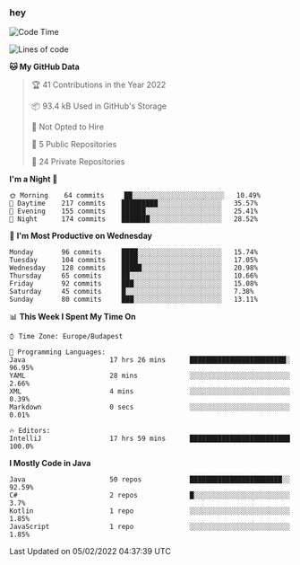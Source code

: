 ### hey

<!--START_SECTION:waka-->
![Code Time](http://img.shields.io/badge/Code%20Time-514%20hrs%201%20min-blue)

![Lines of code](https://img.shields.io/badge/From%20Hello%20World%20I%27ve%20Written-440%20Thousand%20lines%20of%20code-blue)

**🐱 My GitHub Data** 

> 🏆 41 Contributions in the Year 2022
 > 
> 📦 93.4 kB Used in GitHub's Storage 
 > 
> 🚫 Not Opted to Hire
 > 
> 📜 5 Public Repositories 
 > 
> 🔑 24 Private Repositories  
 > 
**I'm a Night 🦉** 

```text
🌞 Morning    64 commits     ██░░░░░░░░░░░░░░░░░░░░░░░   10.49% 
🌆 Daytime    217 commits    █████████░░░░░░░░░░░░░░░░   35.57% 
🌃 Evening    155 commits    ██████░░░░░░░░░░░░░░░░░░░   25.41% 
🌙 Night      174 commits    ███████░░░░░░░░░░░░░░░░░░   28.52%

```
📅 **I'm Most Productive on Wednesday** 

```text
Monday       96 commits     ████░░░░░░░░░░░░░░░░░░░░░   15.74% 
Tuesday      104 commits    ████░░░░░░░░░░░░░░░░░░░░░   17.05% 
Wednesday    128 commits    █████░░░░░░░░░░░░░░░░░░░░   20.98% 
Thursday     65 commits     ██░░░░░░░░░░░░░░░░░░░░░░░   10.66% 
Friday       92 commits     ███░░░░░░░░░░░░░░░░░░░░░░   15.08% 
Saturday     45 commits     █░░░░░░░░░░░░░░░░░░░░░░░░   7.38% 
Sunday       80 commits     ███░░░░░░░░░░░░░░░░░░░░░░   13.11%

```


📊 **This Week I Spent My Time On** 

```text
⌚︎ Time Zone: Europe/Budapest

💬 Programming Languages: 
Java                     17 hrs 26 mins      ████████████████████████░   96.95% 
YAML                     28 mins             ░░░░░░░░░░░░░░░░░░░░░░░░░   2.66% 
XML                      4 mins              ░░░░░░░░░░░░░░░░░░░░░░░░░   0.39% 
Markdown                 0 secs              ░░░░░░░░░░░░░░░░░░░░░░░░░   0.01%

🔥 Editors: 
IntelliJ                 17 hrs 59 mins      █████████████████████████   100.0%

```

**I Mostly Code in Java** 

```text
Java                     50 repos            ███████████████████████░░   92.59% 
C#                       2 repos             █░░░░░░░░░░░░░░░░░░░░░░░░   3.7% 
Kotlin                   1 repo              ░░░░░░░░░░░░░░░░░░░░░░░░░   1.85% 
JavaScript               1 repo              ░░░░░░░░░░░░░░░░░░░░░░░░░   1.85%

```



 Last Updated on 05/02/2022 04:37:39 UTC
<!--END_SECTION:waka-->
